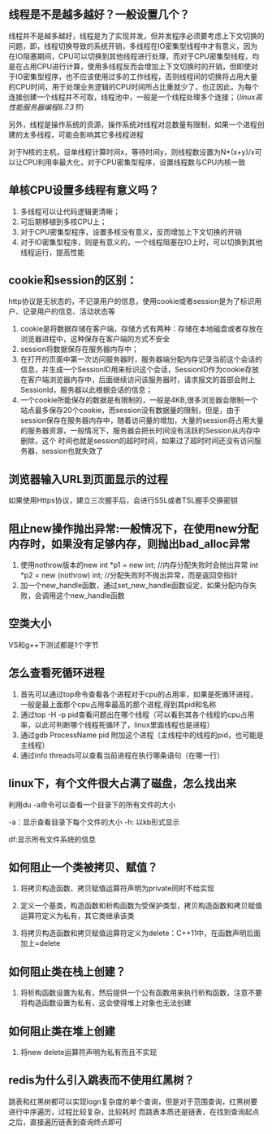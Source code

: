 ## 线程是不是越多越好？一般设置几个？
线程并不是越多越好，线程是为了实现并发，但并发程序必须要考虑上下文切换的问题，即，线程切换导致的系统开销，多线程在IO密集型线程中才有意义，因为在IO阻塞期间，CPU可以切换到其他线程进行处理，而对于CPU密集型线程，均是在占用CPU进行计算，使用多线程反而会增加上下文切换时的开销，但即使对于IO密集型程序，也不应该使用过多的工作线程，否则线程间的切换将占用大量的CPU时间，用于处理业务逻辑的CPU时间所占比重就少了，也正因此，为每个连接创建一个线程并不可取，线程池中，一般是一个线程处理多个连接；（*linux高性能服务器编程8.7.3节*）

另外，线程是操作系统的资源，操作系统对线程对总数量有限制，如果一个进程创建的太多线程，可能会影响其它多线程进程

对于N核的主机，设单线程计算时间x，等待时间y，则线程数设置为N*(x+y)/x可以让CPU利用率最大化，对于CPU密集型程序，设置线程数与CPU内核一致

## 单核CPU设置多线程有意义吗？
1. 多线程可以让代码逻辑更清晰；
2. 可后期移植到多核CPU上；
3. 对于CPU密集型程序，设置多核没有意义，反而增加上下文切换的开销
4. 对于IO密集型程序，则是有意义的，一个线程阻塞在IO上时，可以切换到其他线程运行，提高性能

## cookie和session的区别：
http协议是无状态的，不记录用户的信息，使用cookie或者session是为了标识用户、记录用户的信息、活动状态等
1. cookie是将数据存储在客户端，存储方式有两种：存储在本地磁盘或者存放在浏览器进程中，这种保存在客户端的方式不安全
2. session将数据保存在服务器内存中；
3. 在打开的页面中第一次访问服务器时，服务器端分配内存记录当前这个会话的信息，并生成一个SessionID用来标识这个会话，SessionID作为cookie存放在客户端浏览器内存中，后面继续访问该服务器时，请求报文的首部会附上SessionId，服务器以此根据会话的信息；
4. 一个cookie所能保存的数据是有限制的，一般是4KB,很多浏览器会限制一个站点最多保存20个cookie，而session没有数据量的限制，但是，由于session保存在服务器内存中，随着访问量的增加，大量的session将占用大量的服务器资源，一般情况下，服务器会把长时间没有活跃的Session从内存中删除，这个
   时间也就是session的超时时间，如果过了超时时间还没有访问服务器，session也就失效了


## 浏览器输入URL到页面显示的过程
如果使用Https协议，建立三次握手后，会进行SSL或者TSL握手交换密钥



## 阻止new操作抛出异常:一般情况下，在使用new分配内存时，如果没有足够内存，则抛出bad_alloc异常
1. 使用nothrow版本的new
int *p1 = new int;   //内存分配失败时会抛出异常
int *p2 = new (nothrow) int; //分配失败时不抛出异常，而是返回空指针
2. 加一个new_handle函数，通过set_new_handle函数设定，如果分配内存失败，会调用这个new_handle函数



## 空类大小
VS和g++下测试都是1个字节



## 怎么查看死循环进程
1. 首先可以通过top命令查看各个进程对于cpu的占用率，如果是死循环进程，一般是最上面那个cpu占用率最高的那个进程,得到其pid和名称
2. 通过top -H -p pid查看问题出在哪个线程（可以看到其各个线程的cpu占用率，以此可判断哪个线程死循环了，linux里面线程也是进程）
3. 通过gdb ProcessName pid 附加这个进程（主线程中的线程的pid，也可能是主线程）
4. 通过info threads可以查看当前进程在执行哪条语句（在哪一行）



## linux下，有个文件很大占满了磁盘，怎么找出来
利用du -a命令可以查看一个目录下的所有文件的大小

-a：显示查看目录下每个文件的大小
-h: 以kb形式显示

df:显示所有文件系统的信息 



## 如何阻止一个类被拷贝、赋值？
1. 将拷贝构造函数、拷贝赋值运算符声明为private同时不给实现

2. 定义一个基类，构造函数和析构函数为受保护类型，拷贝构造函数和拷贝赋值运算符定义为私有，其它类继承该类

3. 将拷贝构造函数和拷贝赋值运算符定义为delete：C++11中，在函数声明后面加上=delete

## 如何阻止类在栈上创建？
1. 将析构函数设置为私有，然后提供一个公有函数用来执行析构函数，注意不要将构造函数设置为私有，这会使得堆上对象也无法创建

## 如何阻止类在堆上创建
1. 将new delete运算符声明为私有而且不实现


## redis为什么引入跳表而不使用红黑树？
跳表和红黑树都可以实现logn复杂度的单个查询，但是对于范围查询，红黑树要进行中序遍历，过程比较复杂，比较耗时
而跳表本质还是链表，在找到查询起点之后，直接遍历链表到查询终点即可